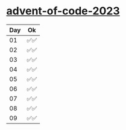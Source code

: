 # [advent-of-code-2023](https://adventofcode.com/)

| Day | Ok  |
| --- | --- |
| 01  | ✅✅ |
| 02  | ✅✅ |
| 03  | ✅✅ |
| 04  | ✅✅ |
| 05  | ✅✅ |
| 06  | ✅✅ |
| 07  | ✅✅ |
| 08  | ✅✅ |
| 09  | ✅✅ |


